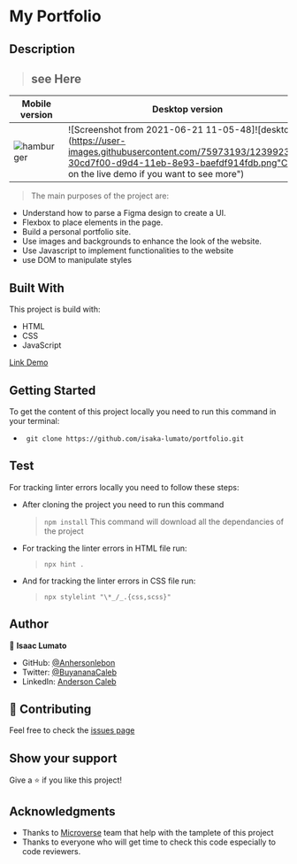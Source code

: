 # My Portfolio

## Description

> ## see Here 
Mobile version | Desktop version
-------------------- | ----------------------
![hamburger](https://user-images.githubusercontent.com/75973193/123991492-7178c880-d9d3-11eb-8c48-83c0c1c4c443.png "Click on the live demo if you want to see more") | ![Screenshot from 2021-06-21 11-05-48]![desktop](https://user-images.githubusercontent.com/75973193/123992313-30cd7f00-d9d4-11eb-8e93-baefdf914fdb.png"Click on the live demo if you want to see more")


> The main purposes of the project are:

- Understand how to parse a Figma design to create a UI.
- Flexbox to place elements in the page.
- Build a personal portfolio site.
- Use images and backgrounds to enhance the look of the website.
- Use Javascript to implement functionalities to the website
- use DOM to manipulate styles

## Built With

This project is build with:

- HTML
- CSS
- JavaScript

[Link Demo](https://isaka-lumato.github.io/portfolio/ "Click here to see more")

## Getting Started

To get the content of this project locally you need to run this command in your terminal:

- ` git clone https://github.com/isaka-lumato/portfolio.git`

## Test

For tracking linter errors locally you need to follow these steps:

- After cloning the project you need to run this command

  > `npm install`
  > This command will download all the dependancies of the project

- For tracking the linter errors in HTML file run:

  > `npx hint .`

- And for tracking the linter errors in CSS file run:
  > `npx stylelint "\*_/_.{css,scss}"`

## Author

👤 **Isaac Lumato**

- GitHub: [@Anhersonlebon](https://github.com/isaka-lumato)
- Twitter: [@BuyananaCaleb](https://twitter.com/lm10skilly)
- LinkedIn: [Anderson Caleb](https://www.linkedin.com/in/isaka-william-90773020b/)

## :handshake: Contributing

Feel free to check the [issues page](https://github.com/isaka-lumato/portfolio/issues)

## Show your support

Give a :star: if you like this project!

## Acknowledgments

- Thanks to [Microverse](www.microverse.org) team that help with the tamplete of this project
- Thanks to everyone who will get time to check this code especially to code reviewers.
